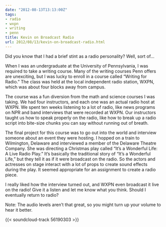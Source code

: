 ```yaml
---
date: "2012-08-13T13:13:00Z"
tags:
- radio
- wxpn
- writing
- penn
title: Kevin on Broadcast Radio
url: 2012/08/13/kevin-on-broadcast-radio.html
---
```


Did you know that I had a brief stint as a radio personality? Well, sort of…

When I was an undergraduate at the University of Pennsylvania, I was required to take a writing course. Many of the writing courses Penn offers are unexciting, but I was lucky to enroll in a course called “Writing for Radio.” The class was held at the local independent radio station, WXPN, which was about four blocks away from campus.

The course was a fun diversion from the math and science courses I was taking. We had four instructors, and each one was an actual radio host at WXPN. We spent ten weeks listening to a lot of radio, like news programs on NPR and band interviews that were recorded at WXPN. Our instructors taught us how to speak properly on the radio, like how to break up a radio script into bite-size chunks you can say without running out of breath.

The final project for this course was to go out into the world and interview someone about an event they were hosting. I hopped on a train to Wilmington, Delaware and interviewed a member of the Delaware Theatre Company. She was directing a Christmas play called “It’s a Wonderful Life: A Live Radio Play.” It’s basically the traditional story of “It’s a Wonderful Life,” but they tell it as if it were broadcast on the radio. So the actors and actresses on stage interact with a lot of props to create sound effects during the play. It seemed appropriate for an assignment to create a radio piece.

I really liked how the interview turned out, and WXPN even broadcast it live on the radio! Give it a listen and let me know what you think. Should I eventually return to radio?

Note: The audio levels aren’t that great, so you might turn up your volume to hear it better.

{{< soundcloud-track 56190303 >}}
